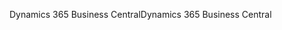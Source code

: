 <span data-ttu-id="b2b87-101">Dynamics 365 Business Central</span><span class="sxs-lookup"><span data-stu-id="b2b87-101">Dynamics 365 Business Central</span></span>
